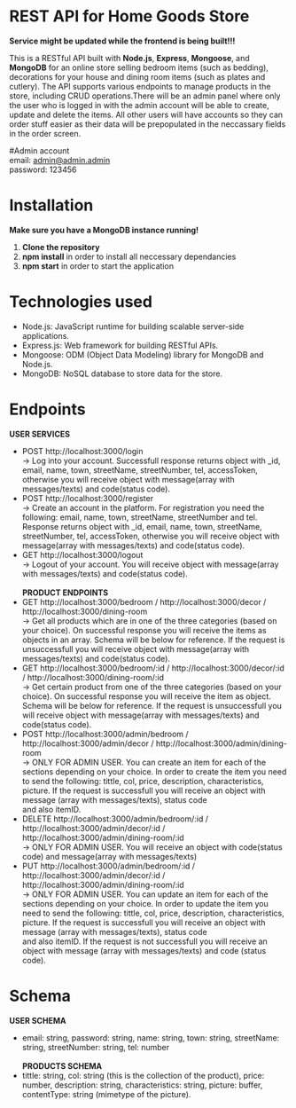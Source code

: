 # REST API for Home Goods Store

**Service might be updated while the frontend is being built!!!**

This is a RESTful API built with **Node.js**, **Express**, **Mongoose**, and **MongoDB** for an online store selling bedroom items (such as bedding), decorations for your house and dining room items (such as plates and cutlery). The API supports various endpoints to manage products in the store, including CRUD operations.There will be an admin panel where only the user who is logged in with the admin account will be able to create, update and delete the items. All other users will have accounts so they can order stuff easier as their data will be prepopulated in the neccassary fields in the order screen.

#Admin account <br>
email: admin@admin.admin <br>
password: 123456 <br>

# Installation
**Make sure you have a MongoDB instance running!**
1. **Clone the repository**
2. **npm install** in order to install all neccessary dependancies
3. **npm start** in order to start the application

# Technologies used
* Node.js: JavaScript runtime for building scalable server-side applications.
* Express.js: Web framework for building RESTful APIs.
* Mongoose: ODM (Object Data Modeling) library for MongoDB and Node.js.
* MongoDB: NoSQL database to store data for the store.

# Endpoints
**USER SERVICES** <br>
* POST http://localhost:3000/login <br>
  -> Log into your account. Successfull response returns object with _id, email, name, town, streetName, streetNumber, tel, accessToken, otherwise you will receive object with message(array with messages/texts) and code(status code). <br>
* POST http://localhost:3000/register <br>
  -> Create an account in the platform. For registration you need the following: email, name, town, streetName, streetNumber and tel. Response returns object with _id, email, name, town, streetName, streetNumber, tel, accessToken, otherwise you will receive object with message(array with messages/texts) and code(status code). <br>
* GET http://localhost:3000/logout <br>
  -> Logout of your account. You will receive object with message(array with messages/texts) and code(status code). <br>
<br> **PRODUCT ENDPOINTS** <br>
* GET http://localhost:3000/bedroom / http://localhost:3000/decor / http://localhost:3000/dining-room <br>
  -> Get all products which are in one of the three categories (based on your choice). On successful response you will receive the items as objects in an array. Schema will be below for reference. If the request is unsuccessfull you will receive object with message(array with messages/texts) and code(status code). <br>
* GET http://localhost:3000/bedroom/:id / http://localhost:3000/decor/:id / http://localhost:3000/dining-room/:id <br>
  -> Get certain product from one of the three categories (based on your choice). On successful response you will receive the item as object. Schema will be below for reference. If the request is unsuccessfull you will receive object with message(array with messages/texts) and code(status code). <br>
* POST http://localhost:3000/admin/bedroom / http://localhost:3000/admin/decor / http://localhost:3000/admin/dining-room <br>
  -> ONLY FOR ADMIN USER. You can create an item for each of the sections depending on your choice. In order to create the item you need to send the following: tittle, col, price, description, characteristics, picture. If the request is successfull you will receive an object with message (array with messages/texts), status code   
  and also itemID. <br>
* DELETE http://localhost:3000/admin/bedroom/:id / http://localhost:3000/admin/decor/:id / http://localhost:3000/admin/dining-room/:id <br>
  -> ONLY FOR ADMIN USER. You will receive an object with code(status code) and message(array with messages/texts) <br>
* PUT http://localhost:3000/admin/bedroom/:id / http://localhost:3000/admin/decor/:id / http://localhost:3000/admin/dining-room/:id <br>
  -> ONLY FOR ADMIN USER. You can update an item for each of the sections depending on your choice. In order to update the item you need to send the following: tittle, col, price, description, characteristics, picture. If the request is successfull you will receive an object with message (array with messages/texts), status code   
  and also itemID. If the request is not successfull you will receive an object with message (array with messages/texts) and code (status code). <br>

# Schema
**USER SCHEMA**  <br>
* email: string, password: string, name: string, town: string, streetName: string, streetNumber: string, tel: number <br>
<br> **PRODUCTS SCHEMA** <br>
* tittle: string, col: string (this is the collection of the product), price: number, description: string, characteristics: string, picture: buffer, contentType: string (mimetype of the picture).  <br>


